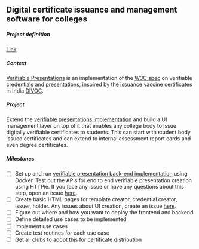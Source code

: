 ## Digital certificate issuance and management software for colleges

##### Project definition
[Link](https://github.com/donew-innovations/moonshot-ideas/issues/3)

##### Context 
[Verifiable Presentations](https://github.com/verifiable-presentation) is an implementation of the [W3C spec](https://www.w3.org/TR/vc-use-cases/) on verifiable credentials and presentations, inspired by the issuance vaccine certificates in India [DIVOC](https://github.com/egovernments/DIVOC). 

##### Project
Extend the [verifiable presentations implementation](https://github.com/verifiable-presentation) and build a UI management layer on top of it that enables any college body to issue digitally verifiable certificates to students. This can start with student body issued certificates and can extend to internal assessment report cards and even degree certificates. 

##### Milestones
- [ ] Set up and run [verifiable presentation back-end implementation](https://github.com/verifiable-presentation/impl) using Docker. Test out the APIs for end to end verifiable presentation creation using HTTPie. If you face any issue or have any questions about this step, open an issue [here](https://github.com/verifiable-presentation/impl/issues/new?assignees=&labels=bug%2Cneeds+triage&template=bug_report.yaml&title=bug%3A+...). 
- [ ] Create basic HTML pages for template creator, credential creator, issuer, holder. Any issues about UI creation, create an issue [here](https://github.com/PCCOE-DeptofComputerEngineering/verifiable-presentation-ui/issues/new). 
- [ ] Figure out where and how you want to deploy the frontend and backend
- [ ] Define detailed use cases to be implemented
- [ ] Implement use cases
- [ ] Create test routines for each use case
- [ ] Get all clubs to adopt this for certificate distribution
